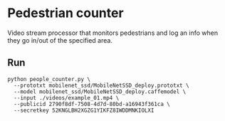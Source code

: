 # Pedestrian counter

Video stream processor that monitors pedestrians and log an info when they go in/out of the specified area.

## Run

```
python people_counter.py \
  --prototxt mobilenet_ssd/MobileNetSSD_deploy.prototxt \
  --model mobilenet_ssd/MobileNetSSD_deploy.caffemodel \
  --input ./videos/example_01.mp4 \
  --publicid 2790f8df-7508-4d7d-80bd-a16943f361ca \
  --secretkey 52KNGLBH2XGZG1YIKFZ8IWDDMNKIOLXI
```

